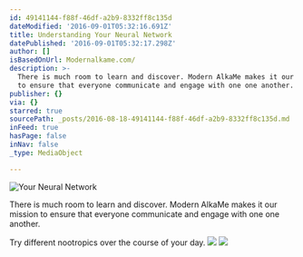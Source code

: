 ```yaml
---
id: 49141144-f88f-46df-a2b9-8332ff8c135d
dateModified: '2016-09-01T05:32:16.691Z'
title: Understanding Your Neural Network
datePublished: '2016-09-01T05:32:17.298Z'
author: []
isBasedOnUrl: Modernalkame.com/
description: >-
  There is much room to learn and discover. Modern AlkaMe makes it our mission
  to ensure that everyone communicate and engage with one one another.
publisher: {}
via: {}
starred: true
sourcePath: _posts/2016-08-18-49141144-f88f-46df-a2b9-8332ff8c135d.md
inFeed: true
hasPage: false
inNav: false
_type: MediaObject

---
```

![Your Neural Network ](https://imgflo.herokuapp.com/graph/vahj1ThiexotieMo/d65cd00712590de6ec51d3f6104bd1da/croprotate.jpg?cropheight=410&cropwidth=485&degrees=0&input=https%3A%2F%2Fthe-grid-user-content.s3-us-west-2.amazonaws.com%2Fe9319ccc-7783-4ac8-9a19-af5d5e10ceed.jpg&x=112&y=0)

There is much room to learn and discover. Modern AlkaMe makes it our mission to ensure that everyone communicate and engage with one one another.

Try different nootropics over the course of your day.
![](https://the-grid-user-content.s3-us-west-2.amazonaws.com/0c3e1680-1b3c-4191-9a58-035f9698de09.jpg)
![](https://the-grid-user-content.s3-us-west-2.amazonaws.com/7f5225af-2330-4f85-8efc-9927dbb853d9.jpg)